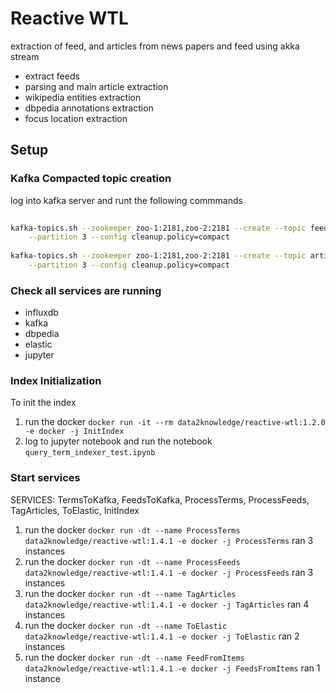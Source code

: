 # Reactive WTL

extraction of feed, and articles from news papers and feed using akka stream

- extract feeds
- parsing and main article extraction
- wikipedia entities extraction
- dbpedia annotations extraction
- focus location extraction

## Setup

### Kafka Compacted topic creation

log into kafka server and runt the following commmands

```bash
    
kafka-topics.sh --zookeeper zoo-1:2181,zoo-2:2181 --create --topic feed_items --replication-factor 2 \
    --partition 3 --config cleanup.policy=compact
    
kafka-topics.sh --zookeeper zoo-1:2181,zoo-2:2181 --create --topic articles --replication-factor 2 \
    --partition 3 --config cleanup.policy=compact

```

### Check all services are running

- influxdb
- kafka
- dbpedia
- elastic
- jupyter

### Index Initialization
To init the index 

1. run the docker `docker run -it --rm data2knowledge/reactive-wtl:1.2.0 -e docker -j InitIndex`
2. log to jupyter notebook and run the notebook `query_term_indexer_test.ipynb`

### Start services

SERVICES: TermsToKafka, FeedsToKafka, ProcessTerms, ProcessFeeds, TagArticles, ToElastic, InitIndex

1. run the docker `docker run -dt --name ProcessTerms data2knowledge/reactive-wtl:1.4.1 -e docker -j ProcessTerms` ran 3 instances
2. run the docker `docker run -dt --name ProcessFeeds data2knowledge/reactive-wtl:1.4.1 -e docker -j ProcessFeeds` ran 3 instances
3. run the docker `docker run -dt --name TagArticles data2knowledge/reactive-wtl:1.4.1 -e docker -j TagArticles` ran 4 instances
4. run the docker `docker run -dt --name ToElastic data2knowledge/reactive-wtl:1.4.1 -e docker -j ToElastic` ran 2 instances
5. run the docker `docker run -dt --name FeedFromItems data2knowledge/reactive-wtl:1.4.1 -e docker -j FeedsFromItems` ran 1 instance 